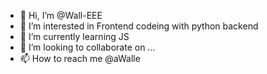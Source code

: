 - 👋 Hi, I’m @Wall-EEE
- 👀 I’m interested in Frontend codeing with python backend
- 🌱 I’m currently learning JS
- 💞️ I’m looking to collaborate on ...
- 📫 How to reach me @aWalle

<!---
Wall-EEE/Wall-EEE is a ✨ special ✨ repository because its `README.md` (this file) appears on your GitHub profile.
You can click the Preview link to take a look at your changes.
--->
